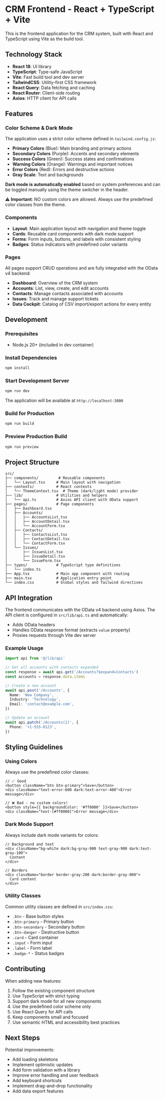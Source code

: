 # CRM Frontend - React + TypeScript + Vite

This is the frontend application for the CRM system, built with React and TypeScript using Vite as the build tool.

## Technology Stack

- **React 18**: UI library
- **TypeScript**: Type-safe JavaScript
- **Vite**: Fast build tool and dev server
- **TailwindCSS**: Utility-first CSS framework
- **React Query**: Data fetching and caching
- **React Router**: Client-side routing
- **Axios**: HTTP client for API calls

## Features

### Color Scheme & Dark Mode

The application uses a strict color scheme defined in `tailwind.config.js`:

- **Primary Colors** (Blue): Main branding and primary actions
- **Secondary Colors** (Purple): Accents and secondary elements
- **Success Colors** (Green): Success states and confirmations
- **Warning Colors** (Orange): Warnings and important notices
- **Error Colors** (Red): Errors and destructive actions
- **Gray Scale**: Text and backgrounds

**Dark mode is automatically enabled** based on system preferences and can be toggled manually using the theme switcher in the header.

⚠️ **Important**: NO custom colors are allowed. Always use the predefined color classes from the theme.

### Components

- **Layout**: Main application layout with navigation and theme toggle
- **Cards**: Reusable card components with dark mode support
- **Forms**: Form inputs, buttons, and labels with consistent styling
- **Badges**: Status indicators with predefined color variants

### Pages

All pages support CRUD operations and are fully integrated with the OData v4 backend:

- **Dashboard**: Overview of the CRM system
- **Accounts**: List, view, create, and edit accounts
- **Contacts**: Manage contacts associated with accounts
- **Issues**: Track and manage support tickets
- **Data Cockpit**: Catalog of CSV import/export actions for every entity

## Development

### Prerequisites

- Node.js 20+ (included in dev container)

### Install Dependencies

```bash
npm install
```

### Start Development Server

```bash
npm run dev
```

The application will be available at `http://localhost:3000`

### Build for Production

```bash
npm run build
```

### Preview Production Build

```bash
npm run preview
```

## Project Structure

```
src/
├── components/         # Reusable components
│   └── Layout.tsx     # Main layout with navigation
├── contexts/          # React contexts
│   └── ThemeContext.tsx  # Theme (dark/light mode) provider
├── lib/               # Utilities and helpers
│   └── api.ts         # Axios API client with OData support
├── pages/             # Page components
│   ├── Dashboard.tsx
│   ├── Accounts/
│   │   ├── AccountsList.tsx
│   │   ├── AccountDetail.tsx
│   │   └── AccountForm.tsx
│   ├── Contacts/
│   │   ├── ContactsList.tsx
│   │   ├── ContactDetail.tsx
│   │   └── ContactForm.tsx
│   └── Issues/
│       ├── IssuesList.tsx
│       ├── IssueDetail.tsx
│       └── IssueForm.tsx
├── types/             # TypeScript type definitions
│   └── index.ts
├── App.tsx            # Main app component with routing
├── main.tsx           # Application entry point
└── index.css          # Global styles and Tailwind directives
```

## API Integration

The frontend communicates with the OData v4 backend using Axios. The API client is configured in `src/lib/api.ts` and automatically:

- Adds OData headers
- Handles OData response format (extracts `value` property)
- Proxies requests through Vite dev server

### Example Usage

```typescript
import api from '@/lib/api'

// Get all accounts with contacts expanded
const response = await api.get('/Accounts?$expand=Contacts')
const accounts = response.data.items

// Create a new account
await api.post('/Accounts', {
  Name: 'New Company',
  Industry: 'Technology',
  Email: 'contact@example.com',
})

// Update an account
await api.patch('/Accounts(1)', {
  Phone: '+1-555-0123',
})
```

## Styling Guidelines

### Using Colors

Always use the predefined color classes:

```tsx
// ✅ Good
<button className="btn btn-primary">Save</button>
<div className="text-error-600 dark:text-error-400">Error message</div>

// ❌ Bad - no custom colors!
<button style={{ backgroundColor: '#ff0000' }}>Save</button>
<div className="text-[#ff0000]">Error message</div>
```

### Dark Mode Support

Always include dark mode variants for colors:

```tsx
// Background and text
<div className="bg-white dark:bg-gray-900 text-gray-900 dark:text-gray-100">
  Content
</div>

// Borders
<div className="border border-gray-200 dark:border-gray-800">
  Card content
</div>
```

### Utility Classes

Common utility classes are defined in `src/index.css`:

- `.btn` - Base button styles
- `.btn-primary` - Primary button
- `.btn-secondary` - Secondary button
- `.btn-danger` - Destructive button
- `.card` - Card container
- `.input` - Form input
- `.label` - Form label
- `.badge-*` - Status badges

## Contributing

When adding new features:

1. Follow the existing component structure
2. Use TypeScript with strict typing
3. Support dark mode for all new components
4. Use the predefined color scheme only
5. Use React Query for API calls
6. Keep components small and focused
7. Use semantic HTML and accessibility best practices

## Next Steps

Potential improvements:
- Add loading skeletons
- Implement optimistic updates
- Add form validation with a library
- Improve error handling and user feedback
- Add keyboard shortcuts
- Implement drag-and-drop functionality
- Add data export features
